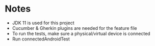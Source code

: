 # Notes

- JDK 11 is used for this project
- Cucumber & Gherkin plugins are needed for the feature file
- To run the tests, make sure a physical/virtual device is connected
- Run connectedAndroidTest
